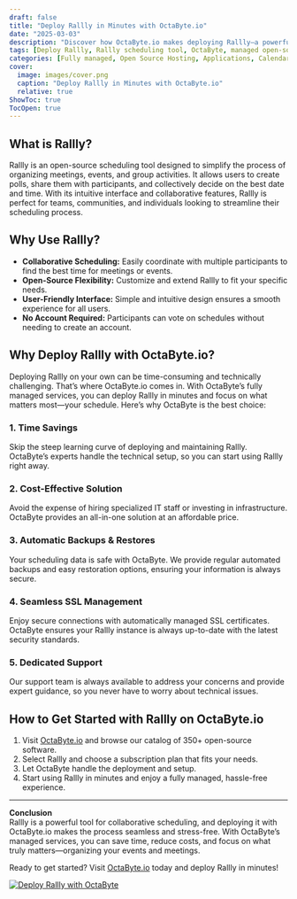 ```yaml
---
draft: false
title: "Deploy Rallly in Minutes with OctaByte.io"
date: "2025-03-03"
description: "Discover how OctaByte.io makes deploying Rallly—a powerful open-source scheduling tool—effortless. Save time, reduce costs, and enjoy fully managed services with automatic backups, SSL management, and expert support."
tags: [Deploy Rallly, Rallly scheduling tool, OctaByte, managed open-source software, automatic backups, SSL management, cost-effective deployment, open-source scheduling, Rallly benefits, OctaByte services]
categories: [Fully managed, Open Source Hosting, Applications, Calendar]
cover:
  image: images/cover.png
  caption: "Deploy Rallly in Minutes with OctaByte.io"
  relative: true
ShowToc: true
TocOpen: true
---
```



## What is Rallly?

Rallly is an open-source scheduling tool designed to simplify the process of organizing meetings, events, and group activities. It allows users to create polls, share them with participants, and collectively decide on the best date and time. With its intuitive interface and collaborative features, Rallly is perfect for teams, communities, and individuals looking to streamline their scheduling process.

## Why Use Rallly?

- **Collaborative Scheduling:** Easily coordinate with multiple participants to find the best time for meetings or events.  
- **Open-Source Flexibility:** Customize and extend Rallly to fit your specific needs.  
- **User-Friendly Interface:** Simple and intuitive design ensures a smooth experience for all users.  
- **No Account Required:** Participants can vote on schedules without needing to create an account.  

## Why Deploy Rallly with OctaByte.io?

Deploying Rallly on your own can be time-consuming and technically challenging. That’s where OctaByte.io comes in. With OctaByte’s fully managed services, you can deploy Rallly in minutes and focus on what matters most—your schedule. Here’s why OctaByte is the best choice:

### 1. **Time Savings**  
Skip the steep learning curve of deploying and maintaining Rallly. OctaByte’s experts handle the technical setup, so you can start using Rallly right away.

### 2. **Cost-Effective Solution**  
Avoid the expense of hiring specialized IT staff or investing in infrastructure. OctaByte provides an all-in-one solution at an affordable price.

### 3. **Automatic Backups & Restores**  
Your scheduling data is safe with OctaByte. We provide regular automated backups and easy restoration options, ensuring your information is always secure.

### 4. **Seamless SSL Management**  
Enjoy secure connections with automatically managed SSL certificates. OctaByte ensures your Rallly instance is always up-to-date with the latest security standards.

### 5. **Dedicated Support**  
Our support team is always available to address your concerns and provide expert guidance, so you never have to worry about technical issues.

## How to Get Started with Rallly on OctaByte.io

1. Visit [OctaByte.io](https://octabyte.io) and browse our catalog of 350+ open-source software.  
2. Select Rallly and choose a subscription plan that fits your needs.  
3. Let OctaByte handle the deployment and setup.  
4. Start using Rallly in minutes and enjoy a fully managed, hassle-free experience.  

---

**Conclusion**  
Rallly is a powerful tool for collaborative scheduling, and deploying it with OctaByte.io makes the process seamless and stress-free. With OctaByte’s managed services, you can save time, reduce costs, and focus on what truly matters—organizing your events and meetings.  

Ready to get started? Visit [OctaByte.io](https://octabyte.io) today and deploy Rallly in minutes!

[![Deploy Rallly with OctaByte](/images/deploy-on-octabyte.png)](https://octabyte.io/fully-managed-open-source-services/applications/calendar/rallly)